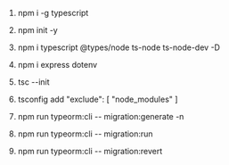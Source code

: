 1. npm i -g typescript
2. npm init -y
3. npm i typescript @types/node ts-node ts-node-dev -D
4. npm i express dotenv
5. tsc --init
6. tsconfig add
   "exclude": [
   "node_modules"
   ]

7. npm run typeorm:cli -- migration:generate -n <migration name>
8. npm run typeorm:cli -- migration:run
9. npm run typeorm:cli -- migration:revert

